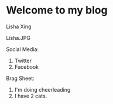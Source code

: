 # Welcome to my blog

Lisha Xing

Lisha.JPG

Social Media:
1. Twitter
2. Facebook

Brag Sheet:
1. I'm doing cheerleading
2. I have 2 cats.
